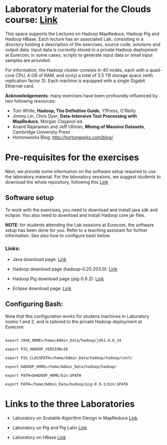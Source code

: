 # Laboratory material for the Clouds course: [Link][course]
[course]: http://www.eurecom.fr/~michiard/clouds.html "Course Web Page"

This space supports the Lectures on Hadoop MapReduce, Hadoop Pig and Hadoop HBase. Each lecture has an associated Lab, consisting in a directory holding a description of the exercises, source code, solutions and output data. Input data is currently stored in a private Hadoop deployment at Eurecom; in some cases, scripts to generate input data or small input samples are provided.

For information, the Hadoop cluster consists in 40 nodes, each with a quad-core CPU, 4 GB of RAM, and (only) a total of 3.5 TB storage space (with replication factor 3). Each machine is equipped with a single Gigabit Ethernet card.

**Acknowledgements**: many exercises have been profoundly influenced by two following resources:

+ Tom White, **Hadoop, The Definitive Guide**, Y!Press, O'Reilly
+ Jimmy Lin, Chris Dyer, **Data-Intensive Text Processing with MapReduce**, Morgan Claypool ed.
+ Anand Rajaraman and Jeff Ullman, **Mining of Massive Datasets**, Cambridge University Press
+ Hortonworks Blog: http://hortonworks.com/blog/

# Pre-requisites for the exercises
Next, we provide some information on the software setup required to use the laboratory material. For the laboratory sessions, we suggest students to download the whole repository, following this [Link][download]

[download]: https://github.com/michiard/CLOUDS-LAB/downloads "CLOUDS-LAB download"

## Software setup
To work with the exercises, you need to download and install java sdk and eclipse. 
You also need to download and install Hadoop core jar files.

**NOTE**: for students attending the Lab sessions at Eurecom, the software setup has been done for you. Refer to a teaching assistant for further information. See also how to configure bash below.

### Links:
+ Java download page:
        [Link][javasdk]
       
+ Hadoop download page (hadoop-0.20.203.0):
        [Link][hadoop]

+ Hadoop Pig download page (pig-0.9.2):
	[Link][pig]
    
+ Eclipse download page:
        [Link][eclipse]

[javasdk]: http://www.oracle.com/technetwork/java/javase/downloads/index.html "Java download"
[hadoop]: http://www.apache.org/dyn/closer.cgi/hadoop/common/ "Hadoop download"
[pig]: http://apache.multidist.com/pig/pig-0.9.2/pig-0.9.2.tar.gz "Pig download"
[eclipse]: http://www.eclipse.org/downloads/ "Eclipse download"

## Configuring Bash:
Note that this configuration works for studens machines in Laboratory rooms 1 and 2, and is tailored to the private Hadoop deployment at Eurecom.

```

export JAVA_HOME=/home/Admin_Data/hadoop/jdk1.6.0_24

export PIG_HADOOP_VERSION=20

export PIG_CLASSPATH=/home/Admin_Data/hadoop/hadoop/conf/

export HADOOP_HOME=/home/Admin_Data/hadoop/hadoop/

export PATH=$HADOOP_HOME/bin:$PATH

export PATH=/home/Admin_Data/hadoop/pig-0.9.2/bin:$PATH

```

# Links to the three Laboratories

+ Laboratory on Scalable Algorithm Design in MapReduce [Link][mr-lab]

+ Laboratory on Pig and Pig Latin [Link][pig-lab]

+ Laboratory on HBase [Link][hbase-lab]

[mr-lab]: https://github.com/michiard/CLOUDS-LAB/tree/master/mapreduce-lab "MapReduce Lab"
[pig-lab]: https://github.com/michiard/CLOUDS-LAB/tree/master/pig-lab "Pig Lab"
[hbase-lab]: https://github.com/michiard/CLOUDS-LAB/tree/master/hbase-lab "HBase Lab"